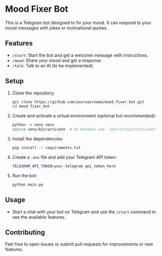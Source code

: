 # Mood Fixer Bot

This is a Telegram bot designed to fix your mood. It can respond to your mood messages with jokes or motivational quotes.

## Features

- `/start`: Start the bot and get a welcome message with instructions.
- `/mood`: Share your mood and get a response.
- `/talk`: Talk to an AI (to be implemented).

## Setup

1. Clone the repository:
    ```sh
    git clone https://github.com/yourusername/mood_fixer_bot.git
    cd mood_fixer_bot
    ```

2. Create and activate a virtual environment (optional but recommended):
    ```sh
    python -m venv venv
    source venv/bin/activate  # On Windows use `venv\Scripts\activate`
    ```

3. Install the dependencies:
    ```sh
    pip install -r requirements.txt
    ```

4. Create a `.env` file and add your Telegram API token:
    ```sh
    TELEGRAM_API_TOKEN=your_telegram_api_token_here
    ```

5. Run the bot:
    ```sh
    python main.py
    ```

## Usage

- Start a chat with your bot on Telegram and use the `/start` command to see the available features.

## Contributing

Feel free to open issues or submit pull requests for improvements or new features.
